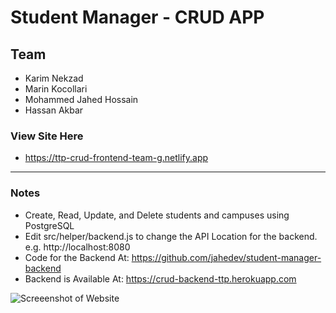 # Student Manager - CRUD APP

## Team
- Karim Nekzad
- Marin Kocollari
- Mohammed Jahed Hossain
- Hassan Akbar

### View Site Here
- https://ttp-crud-frontend-team-g.netlify.app

---

### Notes
- Create, Read, Update, and Delete students and campuses using PostgreSQL
- Edit src/helper/backend.js to change the API Location for the backend. e.g. http://localhost:8080
- Code for the Backend At: https://github.com/jahedev/student-manager-backend
- Backend is Available At: https://crud-backend-ttp.herokuapp.com

![Screeenshot of Website](https://i.imgur.com/wWSN2BI.jpg)
